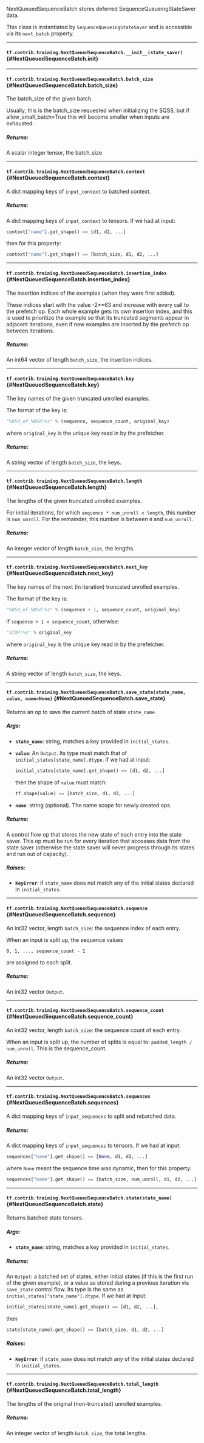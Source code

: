 NextQueuedSequenceBatch stores deferred SequenceQueueingStateSaver data.

This class is instantiated by `SequenceQueueingStateSaver` and is accessible
via its `next_batch` property.
- - -

#### `tf.contrib.training.NextQueuedSequenceBatch.__init__(state_saver)` {#NextQueuedSequenceBatch.__init__}




- - -

#### `tf.contrib.training.NextQueuedSequenceBatch.batch_size` {#NextQueuedSequenceBatch.batch_size}

The batch_size of the given batch.

Usually, this is the batch_size requested when initializing the SQSS, but
if allow_small_batch=True this will become smaller when inputs are
exhausted.

##### Returns:

  A scalar integer tensor, the batch_size


- - -

#### `tf.contrib.training.NextQueuedSequenceBatch.context` {#NextQueuedSequenceBatch.context}

A dict mapping keys of `input_context` to batched context.

##### Returns:

  A dict mapping keys of `input_context` to tensors.
  If we had at input:

  ```python
  context["name"].get_shape() == [d1, d2, ...]
  ```

  then for this property:

  ```python
  context["name"].get_shape() == [batch_size, d1, d2, ...]
  ```


- - -

#### `tf.contrib.training.NextQueuedSequenceBatch.insertion_index` {#NextQueuedSequenceBatch.insertion_index}

The insertion indices of the examples (when they were first added).

These indices start with the value -2**63 and increase with every
call to the prefetch op.  Each whole example gets its own insertion
index, and this is used to prioritize the example so that its truncated
segments appear in adjacent iterations, even if new examples are inserted
by the prefetch op between iterations.

##### Returns:

  An int64 vector of length `batch_size`, the insertion indices.


- - -

#### `tf.contrib.training.NextQueuedSequenceBatch.key` {#NextQueuedSequenceBatch.key}

The key names of the given truncated unrolled examples.

The format of the key is:

```python
"%05d_of_%05d:%s" % (sequence, sequence_count, original_key)
```

where `original_key` is the unique key read in by the prefetcher.

##### Returns:

  A string vector of length `batch_size`, the keys.


- - -

#### `tf.contrib.training.NextQueuedSequenceBatch.length` {#NextQueuedSequenceBatch.length}

The lengths of the given truncated unrolled examples.

For initial iterations, for which `sequence * num_unroll < length`,
this number is `num_unroll`.  For the remainder,
this number is between `0` and `num_unroll`.

##### Returns:

  An integer vector of length `batch_size`, the lengths.


- - -

#### `tf.contrib.training.NextQueuedSequenceBatch.next_key` {#NextQueuedSequenceBatch.next_key}

The key names of the next (in iteration) truncated unrolled examples.

The format of the key is:

```python
"%05d_of_%05d:%s" % (sequence + 1, sequence_count, original_key)
```

if `sequence + 1 < sequence_count`, otherwise:

```python
"STOP:%s" % original_key
```

where `original_key` is the unique key read in by the prefetcher.

##### Returns:

  A string vector of length `batch_size`, the keys.


- - -

#### `tf.contrib.training.NextQueuedSequenceBatch.save_state(state_name, value, name=None)` {#NextQueuedSequenceBatch.save_state}

Returns an op to save the current batch of state `state_name`.

##### Args:


*  <b>`state_name`</b>: string, matches a key provided in `initial_states`.
*  <b>`value`</b>: An `Output`.
    Its type must match that of `initial_states[state_name].dtype`.
    If we had at input:

    ```python
    initial_states[state_name].get_shape() == [d1, d2, ...]
    ```

    then the shape of `value` must match:

    ```python
    tf.shape(value) == [batch_size, d1, d2, ...]
    ```


*  <b>`name`</b>: string (optional).  The name scope for newly created ops.

##### Returns:

  A control flow op that stores the new state of each entry into
  the state saver.  This op must be run for every iteration that
  accesses data from the state saver (otherwise the state saver
  will never progress through its states and run out of capacity).

##### Raises:


*  <b>`KeyError`</b>: if `state_name` does not match any of the initial states
    declared in `initial_states`.


- - -

#### `tf.contrib.training.NextQueuedSequenceBatch.sequence` {#NextQueuedSequenceBatch.sequence}

An int32 vector, length `batch_size`: the sequence index of each entry.

When an input is split up, the sequence values
```
0, 1, ..., sequence_count - 1
```
are assigned to each split.

##### Returns:

  An int32 vector `Output`.


- - -

#### `tf.contrib.training.NextQueuedSequenceBatch.sequence_count` {#NextQueuedSequenceBatch.sequence_count}

An int32 vector, length `batch_size`: the sequence count of each entry.

When an input is split up, the number of splits is equal to:
`padded_length / num_unroll`.  This is the sequence_count.

##### Returns:

  An int32 vector `Output`.


- - -

#### `tf.contrib.training.NextQueuedSequenceBatch.sequences` {#NextQueuedSequenceBatch.sequences}

A dict mapping keys of `input_sequences` to split and rebatched data.

##### Returns:

  A dict mapping keys of `input_sequences` to tensors.
  If we had at input:

  ```python
  sequences["name"].get_shape() == [None, d1, d2, ...]
  ```

  where `None` meant the sequence time was dynamic, then for this property:

  ```python
  sequences["name"].get_shape() == [batch_size, num_unroll, d1, d2, ...].
  ```


- - -

#### `tf.contrib.training.NextQueuedSequenceBatch.state(state_name)` {#NextQueuedSequenceBatch.state}

Returns batched state tensors.

##### Args:


*  <b>`state_name`</b>: string, matches a key provided in `initial_states`.

##### Returns:

  An `Output`: a batched set of states, either initial states (if this is
  the first run of the given example), or a value as stored during
  a previous iteration via `save_state` control flow.
  Its type is the same as `initial_states["state_name"].dtype`.
  If we had at input:

  ```python
  initial_states[state_name].get_shape() == [d1, d2, ...],
  ```

  then

  ```python
  state(state_name).get_shape() == [batch_size, d1, d2, ...]
  ```

##### Raises:


*  <b>`KeyError`</b>: if `state_name` does not match any of the initial states
    declared in `initial_states`.


- - -

#### `tf.contrib.training.NextQueuedSequenceBatch.total_length` {#NextQueuedSequenceBatch.total_length}

The lengths of the original (non-truncated) unrolled examples.

##### Returns:

  An integer vector of length `batch_size`, the total lengths.


